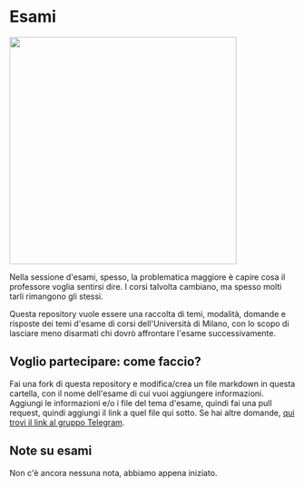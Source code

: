 # Esami

<img src="https://github.com/LucaCappelletti94/various-notes/blob/master/Unimi/Esami/esami.png" width="400">

Nella sessione d'esami, spesso, la problematica maggiore è capire cosa il professore voglia sentirsi dire. I corsi talvolta cambiano, ma spesso molti tarli rimangono gli stessi.

Questa repository vuole essere una raccolta di temi, modalità, domande e risposte dei temi d'esame di corsi dell'Università di Milano, con lo scopo di lasciare meno disarmati chi dovrò affrontare l'esame successivamente.

## Voglio partecipare: come faccio?
Fai una fork di questa repository e modifica/crea un file markdown in questa cartella, con il nome dell'esame di cui vuoi aggiungere informazioni. Aggiungi le informazioni e/o i file del tema d'esame, quindi fai una pull request, quindi aggiungi il link a quel file qui sotto. Se hai altre domande, [qui trovi il link al gruppo Telegram](https://t.me/joinchat/CcGyMA18VRpan3MGcePkkA).

## Note su esami
Non c'è ancora nessuna nota, abbiamo appena iniziato.
